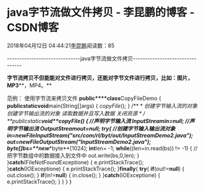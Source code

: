 
# java字节流做文件拷贝 - 李昆鹏的博客 - CSDN博客


2018年04月12日 04:44:21[李昆鹏](https://me.csdn.net/weixin_41547486)阅读数：85


------------------------------java字节流做文件拷贝--------------------------------

**字节流拷贝不但能能对文件进行拷贝，还能对字节文件进行拷贝，比如：图片，MP3****，MP4。**

范例： 使用字节流来拷贝文件
**public****class**CopyFileDemo {
**public****static****void**main(String[]args) {
*copyFile*();
}
/**
*
*创建字节输入流的对象
*创建字节输出流的对象
*读取数据并且写入数据
*关闭资源
*
*/
**public****static****void**copyFile() {
//声明字节输入流
InputStreamin=**null**;
//声明字节输出流
OutputStreamout=**null**;
**try**{
//创建字节输入输出流对象
in=**new**FileInputStream("src/com/rl/byt/out/InputStreamDemo2.java");
out=**new**FileOutputStream("InputStreamDemo2.java");
**byte**[]bs=**new****byte**[1024];
**int**len= -1;
**while**((len=in.read(bs)) != -1) {
//把字节数组中的数据接入到文件中
out.write(bs,0,len);
}
}**catch**(FileNotFoundExceptione) {
e.printStackTrace();
}**catch**(IOExceptione) {
e.printStackTrace();
}**finally**{
**try**{
**if**(out!=**null**) {
out.close();
}
**if**(in!=**null**) {
in.close();
}
}**catch**(IOExceptione) {
e.printStackTrace();
}
}
}
}


